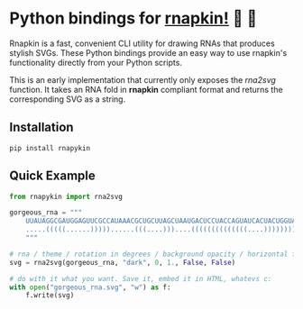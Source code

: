 # Python bindings for [rnapkin!](https://github.com/ukmrs/rnapkin) :snake: :crab:

Rnapkin is a fast, convenient CLI utility for drawing RNAs that produces stylish SVGs.
These Python bindings provide an easy way to use rnapkin's functionality directly from your Python scripts.

This is an early implementation that currently only exposes the *rna2svg* function. 
It takes an RNA fold in **rnapkin** compliant format and returns the corresponding
SVG as a string.

## Installation

```
pip install rnapykin
```

## Quick Example

```python
from rnapykin import rna2svg

gorgeous_rna = """
    UUAUAGGCGAUGGAGUUCGCCAUAAACGCUGCUUAGCUAAUGACUCCUACCAGUAUCACUACUGGUAGGAGUCUAUUUUUUU
    .....(((((......)))))......(((....)))....((((((((((((((....)))))))))))))).........
    """

# rna / theme / rotation in degrees / background opacity / horizontal flip / vertical flip
svg = rna2svg(gorgeous_rna, "dark", 0, 1., False, False)

# do with it what you want. Save it, embed it in HTML, whatevs c:
with open("gorgeous_rna.svg", "w") as f:
    f.write(svg)
```
